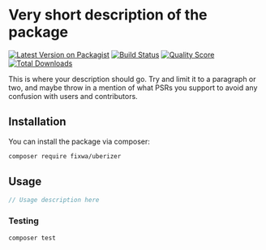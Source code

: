 # Very short description of the package

[![Latest Version on Packagist](https://img.shields.io/packagist/v/fixwa/uberizer.svg?style=flat-square)](https://packagist.org/packages/fixwa/uberizer)
[![Build Status](https://img.shields.io/travis/fixwa/uberizer/master.svg?style=flat-square)](https://travis-ci.org/fixwa/uberizer)
[![Quality Score](https://img.shields.io/scrutinizer/g/fixwa/uberizer.svg?style=flat-square)](https://scrutinizer-ci.com/g/fixwa/uberizer)
[![Total Downloads](https://img.shields.io/packagist/dt/fixwa/uberizer.svg?style=flat-square)](https://packagist.org/packages/fixwa/uberizer)

This is where your description should go. Try and limit it to a paragraph or two, and maybe throw in a mention of what PSRs you support to avoid any confusion with users and contributors.

## Installation

You can install the package via composer:

```bash
composer require fixwa/uberizer
```

## Usage

``` php
// Usage description here
```

### Testing

``` bash
composer test
```
